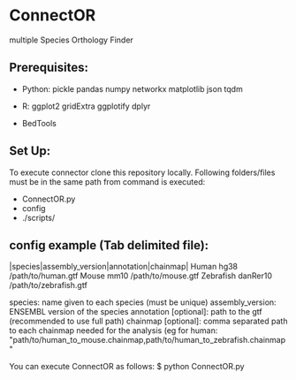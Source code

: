 # ConnectOR
multiple Species Orthology Finder

## Prerequisites:
- Python:
pickle
pandas
numpy
networkx
matplotlib
json
tqdm
 
- R:
ggplot2
gridExtra
ggplotify
dplyr
  
- BedTools

## Set Up:
To execute connector clone this repository locally.
Following folders/files must be in the same path from command is executed:
  - ConnectOR.py
  - config
  - ./scripts/
 
## config example (Tab delimited file):
|species|assembly_version|annotation|chainmap|
Human hg38  /path/to/human.gtf
Mouse	mm10	/path/to/mouse.gtf
Zebrafish danRer10 /path/to/zebrafish.gtf

species: name given to each species (must be unique)
assembly_version: ENSEMBL version of the species
annotation [optional]: path to the gtf (recommended to use full path)
chainmap [optional]: comma separated path to each chainmap needed for the analysis (eg for human: "path/to/human_to_mouse.chainmap,path/to/human_to_zebrafish.chainmap"

You can execute ConnectOR as follows:
$ python ConnectOR.py
  

